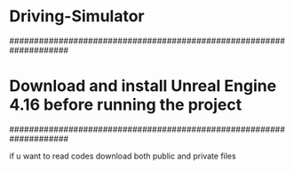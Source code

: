 # Driving-Simulator

####################################################################
# Download and install Unreal Engine 4.16 before running the project #
####################################################################

if u want to read codes download both public and private files
